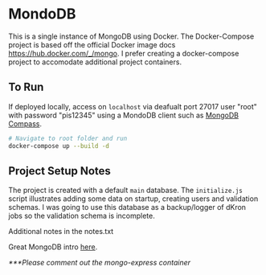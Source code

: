 # MondoDB

This is a single instance of MongoDB using Docker. The Docker-Compose project is based off the official Docker image docs https://hub.docker.com/_/mongo. I prefer creating a docker-compose project to accomodate additional project containers.

## To Run

If deployed locally, access on `localhost` via deafualt port 27017 user "root" with password "pis12345" using a MondoDB client such as [MongoDB Compass](https://www.mongodb.com/products/compass).

```bash
# Navigate to root folder and run
docker-compose up --build -d
```

## Project Setup Notes

The project is created with a default `main` database. The `initialize.js` script illustrates adding some data on startup, creating users and validation schemas. I was going to use this database as a backup/logger of dKron jobs so the validation schema is incomplete.

Additional notes in the notes.txt

Great MongoDB intro [here](https://www.sitepoint.com/an-introduction-to-mongodb/).

_***Please comment out the mongo-express container_

